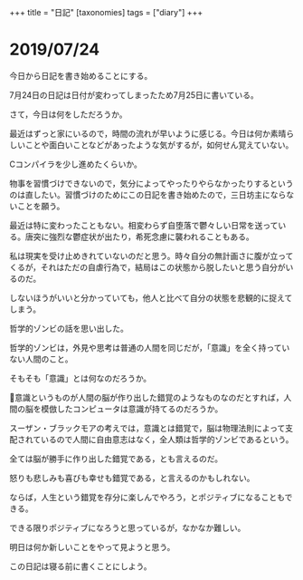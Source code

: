 +++
title = "日記"
[taxonomies]
tags = ["diary"]
+++

# 2019/07/24

今日から日記を書き始めることにする。

7月24日の日記は日付が変わってしまったため7月25日に書いている。

さて，今日は何をしただろうか。

最近はずっと家にいるので，時間の流れが早いように感じる。今日は何か素晴らしいことや面白いことなどがあったような気がするが，如何せん覚えていない。

Cコンパイラを少し進めたくらいか。

物事を習慣づけできないので，気分によってやったりやらなかったりするというのは直したい。習慣づけのためにこの日記を書き始めたので，三日坊主にならないことを願う。

最近は特に変わったこともない。相変わらず自堕落で鬱々しい日常を送っている。唐突に強烈な鬱症状が出たり，希死念慮に襲われることもある。

私は現実を受け止めきれていないのだと思う。時々自分の無計画さに腹が立ってくるが，それはただの自虐行為で，結局はこの状態から脱したいと思う自分がいるのだ。

しないほうがいいと分かっていても，他人と比べて自分の状態を悲観的に捉えてしまう。

哲学的ゾンビの話を思い出した。

哲学的ゾンビは，外見や思考は普通の人間を同じだが，「意識」を全く持っていない人間のこと。

そもそも「意識」とは何なのだろうか。

意識というものが人間の脳が作り出した錯覚のようなものなのだとすれば，人間の脳を模倣したコンピュータは意識が持てるのだろうか。

スーザン・ブラックモアの考えでは，意識とは錯覚で，脳は物理法則によって支配されているので人間に自由意志はなく，全人類は哲学的ゾンビであるという。

全ては脳が勝手に作り出した錯覚である，とも言えるのだ。

怒りも悲しみも喜びも幸せも錯覚である，と言えるのかもしれない。

ならば，人生という錯覚を存分に楽しんでやろう，とポジティブになることもできる。

できる限りポジティブになろうと思っているが，なかなか難しい。

明日は何か新しいことをやって見ようと思う。

この日記は寝る前に書くことにしよう。

